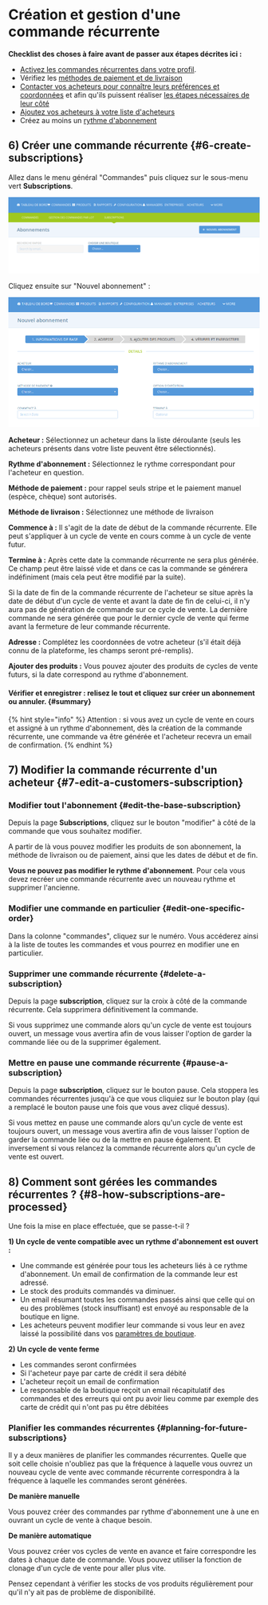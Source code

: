 # Création et gestion d'une commande récurrente

**Checklist des choses à faire avant de passer aux étapes décrites ici :**

* [Activez les commandes récurrentes dans votre profil](configuration.md#1-enable-subscriptions).​
* Vérifiez les [méthodes de paiement et de livraison](configuration.md#2-make-sure-you-have-shipping-and-payment-methods-setup)​
* [Contacter vos acheteurs pour connaître leurs préférences et coordonnées](configuration.md#3-gather-information-from-your-customers) et afin qu'ils puissent réaliser [les étapes nécessaires de leur côté​](pour-lacheteur.md)
* [Ajoutez vos acheteurs à votre liste d'acheteurs](configuration.md#4-add-your-subscribers-to-your-customer-list)
* Créez au moins un [rythme d'abonnement​](configuration.md#create-a-schedule)

## 6\) Créer une commande récurrente {#6-create-subscriptions}

Allez dans le menu général "Commandes" puis cliquez sur le sous-menu vert **Subscriptions**.

![](../../.gitbook/assets/image%20%2818%29.png)

Cliquez ensuite sur "Nouvel abonnement" :

![](../../.gitbook/assets/image%20%2893%29.png)

**Acheteur :** Sélectionnez un acheteur dans la liste déroulante \(seuls les acheteurs présents dans votre liste peuvent être sélectionnés\).

**Rythme d'abonnement :** Sélectionnez le rythme correspondant pour l'acheteur en question.

**Méthode de paiement :** pour rappel seuls stripe et le paiement manuel \(espèce, chèque\) sont autorisés.

**Méthode de livraison :** Sélectionnez une méthode de livraison

**Commence à :** Il s'agit de la date de début de la commande récurrente. Elle peut s'appliquer à un cycle de vente en cours comme à un cycle de vente futur.

**Termine à :** Après cette date la commande récurrente ne sera plus générée. Ce champ peut être laissé vide et dans ce cas la commande se générera indéfiniment \(mais cela peut être modifié par la suite\).

Si la date de fin de la commande récurrente de l'acheteur se situe après la date de début d'un cycle de vente et avant la date de fin de celui-ci, il n'y aura pas de génération de commande sur ce cycle de vente. La dernière commande ne sera générée que pour le dernier cycle de vente qui ferme avant la fermeture de leur commande récurrente.

**Adresse :** Complétez les coordonnées de votre acheteur \(s'il était déjà connu de la plateforme, les champs seront pré-remplis\).

**Ajouter des produits :** Vous pouvez ajouter des produits de cycles de vente futurs, si la date correspond au rythme d'abonnement.

#### Vérifier et enregistrer : relisez le tout et cliquez sur créer un abonnement ou annuler. {#summary}

{% hint style="info" %}
Attention : si vous avez un cycle de vente en cours et assigné à un rythme d'abonnement, dès la création de la commande récurrente, une commande va être générée et l'acheteur recevra un email de confirmation.
{% endhint %}

## 7\) Modifier la commande récurrente d'un acheteur {#7-edit-a-customers-subscription}

### Modifier tout l'abonnement {#edit-the-base-subscription}

Depuis la page **Subscriptions**, cliquez sur le bouton "modifier" à côté de la commande que vous souhaitez modifier.

A partir de là vous pouvez modifier les produits de son abonnement, la méthode de livraison ou de paiement, ainsi que les dates de début et de fin. 

**Vous ne pouvez pas modifier le rythme d'abonnement**. Pour cela vous devez recréer une commande récurrente avec un nouveau rythme et supprimer l'ancienne.

### Modifier une commande en particulier {#edit-one-specific-order}

Dans la colonne "commandes", cliquez sur le numéro. Vous accéderez ainsi à la liste de toutes les commandes et vous pourrez en modifier une en particulier.

### Supprimer une commande récurrente {#delete-a-subscription}

Depuis la page **subscription**, cliquez sur la croix à côté de la commande récurrente. Cela supprimera définitivement la commande.

Si vous supprimez une commande alors qu'un cycle de vente est toujours ouvert, un message vous avertira afin de vous laisser l'option de garder la commande liée ou de la supprimer également.

### Mettre en pause une commande récurrente {#pause-a-subscription}

Depuis la page **subscription**, cliquez sur le bouton pause. Cela stoppera les commandes récurrentes jusqu'à ce que vous cliquiez sur le bouton play \(qui a remplacé le bouton pause une fois que vous avez cliqué dessus\).

Si vous mettez en pause une commande alors qu'un cycle de vente est toujours ouvert, un message vous avertira afin de vous laisser l'option de garder la commande liée ou de la mettre en pause également. Et inversement si vous relancez la commande récurrente alors qu'un cycle de vente est ouvert.

## 8\) Comment sont gérées les commandes récurrentes ? {#8-how-subscriptions-are-processed}

Une fois la mise en place effectuée, que se passe-t-il ?

**1\) Un cycle de vente compatible avec un rythme d'abonnement est ouvert :**

* Une commande est générée pour tous les acheteurs liés à ce rythme d'abonnement. Un email de confirmation de la commande leur est adressé.
* Le stock des produits commandés va diminuer.
* Un email résumant toutes les commandes passés ainsi que celle qui on eu des problèmes \(stock insuffisant\) est envoyé au responsable de la boutique en ligne.
* Les acheteurs peuvent modifier leur commande si vous leur en avez laissé la possibilité dans vos [paramètres de boutique](../votre-profil/parametres.md#preferences-boutique).

**2\) Un cycle de vente ferme**

* Les commandes seront confirmées
* Si l'acheteur paye par carte de crédit il sera débité
* L'acheteur reçoit un email de confirmation
* Le responsable de la boutique reçoit un email récapitulatif des commandes et des erreurs qui ont pu avoir lieu comme par exemple des carte de crédit qui n'ont pas pu être débitées

### Planifier les commandes récurrentes {#planning-for-future-subscriptions}

Il y a deux manières de planifier les commandes récurrentes. Quelle que soit celle choisie n'oubliez pas que la fréquence à laquelle vous ouvrez un nouveau cycle de vente avec commande récurrente correspondra à la fréquence à laquelle les commandes seront générées.

**De manière manuelle**

Vous pouvez créer des commandes par rythme d'abonnement une à une en ouvrant un cycle de vente à chaque besoin.

**De manière automatique**

Vous pouvez créer vos cycles de vente en avance et faire correspondre les dates à chaque date de commande. Vous pouvez utiliser la fonction de clonage d'un cycle de vente pour aller plus vite.

Pensez cependant à vérifier les stocks de vos produits régulièrement pour qu'il n'y ait pas de problème de disponibilité.

